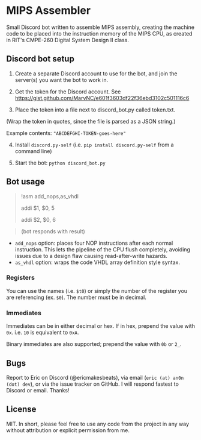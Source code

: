 # MIPS Assembler

Small Discord bot written to assemble MIPS assembly, creating the machine code to be placed into the instruction memory of the MIPS CPU, as created in RIT's CMPE-260 Digital System Design II class.

## Discord bot setup
1. Create a separate Discord account to use for the bot, and join the server(s) you want the bot to work in.

2. Get the token for the Discord account. See https://gist.github.com/MarvNC/e601f3603df22f36ebd3102c501116c6

2. Place the token into a file next to discord_bot.py called token.txt.

(Wrap the token in quotes, since the file is parsed as a JSON string.)

Example contents: `"ABCDEFGHI-TOKEN-goes-here"`

4. Install `discord.py-self` (i.e. `pip install discord.py-self` from a command line)

5. Start the bot: `python discord_bot.py`

## Bot usage

> !asm add_nops,as_vhdl
> 
> addi $1, $0, 5
> 
> addi $2, $0, 6

> (bot responds with result)

- `add_nops` option: places four NOP instructions after each normal instruction. This lets the pipeline of the CPU flush completely, avoiding issues due to a design flaw causing read-after-write hazards.
- `as_vhdl` option: wraps the code VHDL array definition style syntax.

### Registers

You can use the names (i.e. `$t0`) or simply the number of the register you are referencing (ex. `$0`). The number must be in decimal.


### Immediates

Immediates can be in either decimal or hex. If in hex, prepend the value with `0x`. i.e. `10` is equivalent to `0xA`.

Binary immediates are also supported; prepend the value with `0b` or `2_`.

## Bugs
Report to Eric on Discord (@ericmakesbeats), via email (`eric (at) an0n (dot) dev`), or via the issue tracker on GitHub. I will respond fastest to Discord or email. Thanks!

## License
MIT. In short, please feel free to use any code from the project in any way without attribution or explicit permission from me.
